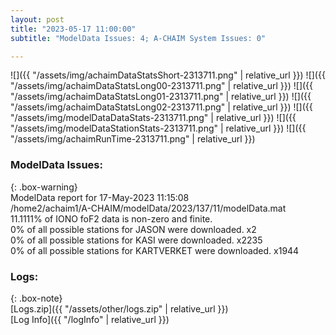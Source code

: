 ```yaml
---
layout: post
title: "2023-05-17 11:00:00"
subtitle: "ModelData Issues: 4; A-CHAIM System Issues: 0"

---
```


![]({{ "/assets/img/achaimDataStatsShort-2313711.png" | relative_url }})
![]({{ "/assets/img/achaimDataStatsLong00-2313711.png" | relative_url }})
![]({{ "/assets/img/achaimDataStatsLong01-2313711.png" | relative_url }})
![]({{ "/assets/img/achaimDataStatsLong02-2313711.png" | relative_url }})
![]({{ "/assets/img/modelDataDataStats-2313711.png" | relative_url }})
![]({{ "/assets/img/modelDataStationStats-2313711.png" | relative_url }})
![]({{ "/assets/img/achaimRunTime-2313711.png" | relative_url }})


### ModelData Issues:  
  
{: .box-warning}  
 ModelData report for 17-May-2023 11:15:08   
 /home2/achaim1/A-CHAIM/modelData/2023/137/11/modelData.mat   
 11.1111% of IONO foF2 data is non-zero and finite.   
 0% of all possible stations for JASON were downloaded. x2   
 0% of all possible stations for KASI were downloaded. x2235   
 0% of all possible stations for KARTVERKET were downloaded. x1944   
  


### Logs:  
  
{: .box-note}  
[Logs.zip]({{ "/assets/other/logs.zip" | relative_url }})  
[Log Info]({{ "/logInfo" | relative_url }})  
